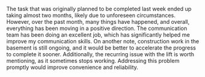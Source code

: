 The task that was originally planned to be completed last week ended up taking almost two months, likely due to unforeseen circumstances. However, over the past month, many things have happened, and overall, everything has been moving in a positive direction. The communication team has been doing an excellent job, which has significantly helped me improve my communication skills. On another note, construction work in the basement is still ongoing, and it would be better to accelerate the progress to complete it sooner. Additionally, the recurring issue with the lift is worth mentioning, as it sometimes stops working. Addressing this problem promptly would improve convenience and reliability.